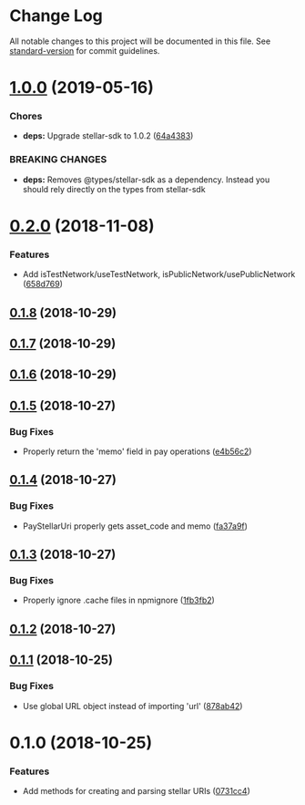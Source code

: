 # Change Log

All notable changes to this project will be documented in this file. See [standard-version](https://github.com/conventional-changelog/standard-version) for commit guidelines.

<a name="1.0.0"></a>
# [1.0.0](https://github.com/pselden/stellar-uri/compare/v0.2.0...v1.0.0) (2019-05-16)


### Chores

* **deps:** Upgrade stellar-sdk to 1.0.2 ([64a4383](https://github.com/pselden/stellar-uri/commit/64a4383))


### BREAKING CHANGES

* **deps:** Removes @types/stellar-sdk as a dependency. Instead you should rely directly on the types from stellar-sdk



<a name="0.2.0"></a>
# [0.2.0](https://github.com/pselden/stellar-uri/compare/v0.1.8...v0.2.0) (2018-11-08)


### Features

* Add isTestNetwork/useTestNetwork, isPublicNetwork/usePublicNetwork ([658d769](https://github.com/pselden/stellar-uri/commit/658d769))



<a name="0.1.8"></a>
## [0.1.8](https://github.com/pselden/stellar-uri/compare/v0.1.7...v0.1.8) (2018-10-29)



<a name="0.1.7"></a>
## [0.1.7](https://github.com/pselden/stellar-uri/compare/v0.1.6...v0.1.7) (2018-10-29)



<a name="0.1.6"></a>
## [0.1.6](https://github.com/pselden/stellar-uri/compare/v0.1.5...v0.1.6) (2018-10-29)



<a name="0.1.5"></a>
## [0.1.5](https://github.com/pselden/stellar-uri/compare/v0.1.4...v0.1.5) (2018-10-27)


### Bug Fixes

* Properly return the 'memo' field in pay operations ([e4b56c2](https://github.com/pselden/stellar-uri/commit/e4b56c2))



<a name="0.1.4"></a>
## [0.1.4](https://github.com/pselden/stellar-uri/compare/v0.1.3...v0.1.4) (2018-10-27)


### Bug Fixes

* PayStellarUri properly gets asset_code and memo ([fa37a9f](https://github.com/pselden/stellar-uri/commit/fa37a9f))



<a name="0.1.3"></a>
## [0.1.3](https://github.com/pselden/stellar-uri/compare/v0.1.2...v0.1.3) (2018-10-27)


### Bug Fixes

* Properly ignore .cache files in npmignore ([1fb3fb2](https://github.com/pselden/stellar-uri/commit/1fb3fb2))



<a name="0.1.2"></a>
## [0.1.2](https://github.com/pselden/stellar-uri/compare/v0.1.1...v0.1.2) (2018-10-27)



<a name="0.1.1"></a>
## [0.1.1](https://github.com/pselden/stellar-uri/compare/v0.1.0...v0.1.1) (2018-10-25)


### Bug Fixes

* Use global URL object instead of importing 'url' ([878ab42](https://github.com/pselden/stellar-uri/commit/878ab42))



<a name="0.1.0"></a>
# 0.1.0 (2018-10-25)


### Features

* Add methods for creating and parsing stellar URIs ([0731cc4](https://github.com/pselden/stellar-uri/commit/0731cc4))
